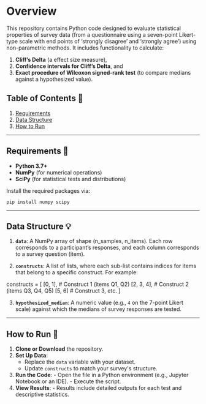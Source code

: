 # Overview

This repository contains Python code designed to evaluate statistical properties of survey data (from a questionnaire using a seven-point Likert-type scale with end points of ‘strongly disagree’ and ‘strongly agree’) using non-parametric methods. It includes functionality to calculate:

1. **Cliff’s Delta** (a effect size measure),  
2. **Confidence intervals for Cliff’s Delta**, and  
3. **Exact procedure of Wilcoxon signed-rank test** (to compare medians against a hypothesized value).


## Table of Contents :memo:

1. [Requirements](#requirements)  
2. [Data Structure](#data-structure)  
4. [How to Run](#how-to-run)  

---

## Requirements :wrench:

- **Python 3.7+**  
- **NumPy** (for numerical operations)  
- **SciPy** (for statistical tests and distributions)  

Install the required packages via:

    pip install numpy scipy

---


## Data Structure :bulb:

1.  **`data`**: A NumPy array of shape (n_samples, n_items). Each row corresponds to a participant’s responses, and each column corresponds to a survey question (item).
    
2.  **`constructs`**: A list of lists, where each sub-list contains indices for items that belong to a specific construct. For example:

constructs = [
        [0, 1],        # Construct 1 (items Q1, Q2)
        [2, 3, 4],     # Construct 2 (items Q3, Q4, Q5)
        [5, 6]       # Construct 3, etc.
    ]
    
 3. **`hypothesized_median`**: A numeric value (e.g., `4` on the 7-point Likert scale) against which the medians of survey responses are tested.
    
----------

## How to Run :checkered_flag:

1. **Clone or Download** the repository.
2.  **Set Up Data**:
    -   Replace the `data` variable with your dataset.
    -   Update `constructs` to match your survey's structure.
3.   **Run the Code**:
    -   Open the file in a Python environment (e.g., Jupyter Notebook or an IDE).
    -   Execute the script.
4.   **View Results**:
    -   Results include detailed outputs for each test and descriptive statistics.



